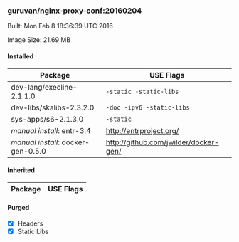 ### guruvan/nginx-proxy-conf:20160204
Built: Mon Feb  8 18:36:39 UTC 2016

Image Size: 21.69 MB
#### Installed
Package | USE Flags
--------|----------
dev-lang/execline-2.1.1.0 | `-static -static-libs`
dev-libs/skalibs-2.3.2.0 | `-doc -ipv6 -static-libs`
sys-apps/s6-2.1.3.0 | `-static`
*manual install*: entr-3.4 | http://entrproject.org/
*manual install*: docker-gen-0.5.0 | http://github.com/jwilder/docker-gen/
#### Inherited
Package | USE Flags
--------|----------
#### Purged
- [x] Headers
- [x] Static Libs
